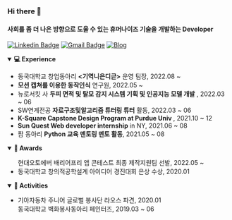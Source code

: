 ### Hi there 👋
#### 사회를 좀 더 나은 방향으로 도울 수 있는 휴머나이즈 기술을 개발하는 Developer

[![Linkedin Badge](https://img.shields.io/badge/-LinkedIn-blue?style=flat-square&logo=Linkedin&logoColor=white&link=https://www.linkedin.com/in/youngseo-kang-786b5b223/)](https://www.linkedin.com/in/youngseo-kang-786b5b223/)
[![Gmail Badge](https://img.shields.io/badge/Gmail-d14836?style=flat-square&logo=Gmail&logoColor=white&link=mailto:zw791116@gmail.com)](mailto:zw791116@gmail.com)
[![Blog](https://img.shields.io/badge/📝-Blog-yellow)](https://greedy-blow-you-away12.tistory.com/)


<!--경험-->
<details open="open">
  <summary><b>💻 Experience </b></summary>
  <ul>
    <li>
      <a>
        동국대학교 창업동아리 <b><기역니은디귿></b> 운영 팀장, 2022.08 ~ 
      </a>
    </li>
    <li>
      <a>
        <b>모션 캡쳐를 이용한 동작인식</b> 연구원, 2022.05 ~
      </a>
    </li>
    <li>
      <a>
        뉴로서킷 사 <b>두피 면적 및 탈모 감지 시스템 기획 및 인공지능 모델 개발</b> , 2022.03 ~ 06
      </a>
    </li>
    <li>
      <a>
        SW연계전공 <b>자료구조및알고리즘 튜터링 튜터</b> 활동, 2022.03 ~ 06
      </a>
    </li>
    <li>
      <a>
        <b> K-Square Capstone Design Program at Purdue Univ </b>, 2021.10 ~ 12
      </a>
    </li>
    <li>
      <a>
        <b>Sun Quest Web developer internship</b> in NY, 2021.06 ~ 08
      </a>
    </li>
     <li>
      <a>
        팜 동아리 <b>Python 교육 멘토링 멘토 활동</b>, 2021.05 ~ 08
      </a>
    </li>
  </ul>
</details>
      
<!--수상내역-->
<details open="open">
  <summary><b>👯 Awards</b></summary>
  <ul>
    </li>
      <a>
        현대오토에버 배리어프리 앱 콘테스트 최종 제작지원팀 선발, 2022.05 ~
      </a>
    </li>
    <li>
      <a>
        동국대학교 창의적공학설계 아이디어 경진대회 은상 수상, 2020.01
      </a>
  </ul>
</details>
      
      
<!--봉사활동-->
<details open="open">
  <summary><b>👯 Activities</b></summary>
  <ul>
    <li>
      <a>
        기아자동차 주니어 글로벌 봉사단 라오스 파견, 2020.01
      </a>
    </li>
      <a>
        동국대학교 벽화봉사동아리 페인터즈, 2019.03 ~ 06
      </a>
    </li>
  </ul>
</details>
      
      
<!--
🔭 I’m currently working on ...

2022년 5월 ~ 2023년 2월 : 현대자동차 배리어프리 앱 개발 <가나다> 개발 진행 - 팀장, 백엔드, 인공지능 모델 개발

2022년 5월 ~ 12월 : Motion capture 학부연구생
2022년 6월 ~ 7월 : 해외탐방장학 - 유럽 18일간 여행
2022년 3월 ~ 6월 : 뉴로서킷 기업에서 

2021년 6월 ~ 8월 ( 8주 )  : **

2020년 6월 ~ 7월 : 팜 동아리 활동

2019년 3월 ~ 6월 : 
2019년 3월 ~  : 다빈치 동아리
2019년 3월 : 동국대학교 컴퓨터공학과 

<!--
**KangYoungSeo/KangYoungSeo** is a ✨ _special_ ✨ repository because its `README.md` (this file) appears on your GitHub profile.

Here are some ideas to get you started:
  




🌱 Interested in

 I’m looking to collaborate on ...

🤔 I’m looking for help with ...

- 💬 

- 📫 Contect me!
email : 

- 😄 Pronouns: ...
- ⚡ Fun fact: ...
-->
